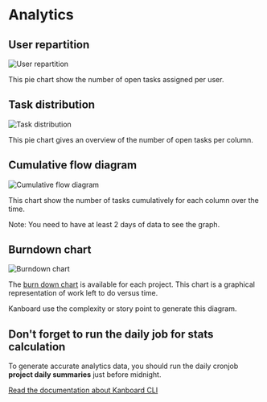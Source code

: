 Analytics
=========

User repartition
----------------

![User repartition](http://kanboard.net/screenshots/documentation/user-repartition.png)

This pie chart show the number of open tasks assigned per user.

Task distribution
-----------------

![Task distribution](http://kanboard.net/screenshots/documentation/task-distribution.png)

This pie chart gives an overview of the number of open tasks per column.

Cumulative flow diagram
-----------------------

![Cumulative flow diagram](http://kanboard.net/screenshots/documentation/cfd.png)

This chart show the number of tasks cumulatively for each column over the time.

Note: You need to have at least 2 days of data to see the graph.

Burndown chart
--------------

![Burndown chart](http://kanboard.net/screenshots/documentation/burndown-chart.png)

The [burn down chart](http://en.wikipedia.org/wiki/Burn_down_chart) is available for each project.
This chart is a graphical representation of work left to do versus time.

Kanboard use the complexity or story point to generate this diagram.

Don't forget to run the daily job for stats calculation
-------------------------------------------------------

To generate accurate analytics data, you should run the daily cronjob **project daily summaries** just before midnight.

[Read the documentation about Kanboard CLI](http://kanboard.net/documentation/cli)
